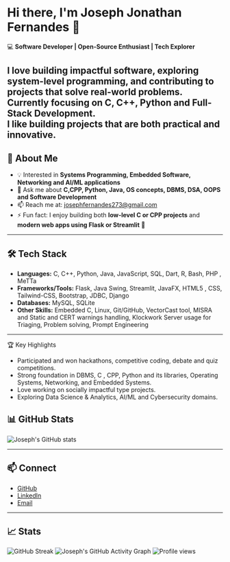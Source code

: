 # Hi there, I'm Joseph Jonathan Fernandes 👋  

💻 **Software Developer | Open-Source Enthusiast | Tech Explorer**  

I love building impactful software, exploring system-level programming, and contributing to projects that solve real-world problems. Currently focusing on **C, C++, Python and Full-Stack Development**.   
I like building projects that are both **practical and innovative**. 
---

## 🚀 About Me
- 💡 Interested in **Systems Programming, Embedded Software, Networking and AI/ML applications**
- 💬 Ask me about **C,CPP, Python, Java, OS concepts, DBMS, DSA, OOPS and Software Development**
- 📫 Reach me at: josephfernandes273@gmail.com 
- ⚡ Fun fact: I enjoy building both **low-level C or CPP projects** and **modern web apps using Flask or Streamlit** 🎯  

---

## 🛠️ Tech Stack
- **Languages:** C, C++, Python, Java, JavaScript, SQL, Dart, R, Bash, PHP , MeTTa
- **Frameworks/Tools:** Flask, Java Swing, Streamlit, JavaFX, HTML5 , CSS, Tailwind-CSS, Bootstrap, JDBC, Django
- **Databases:** MySQL, SQLite
- **Other Skills:** Embedded C, Linux, Git/GitHub, VectorCast tool, MISRA and Static and CERT warnings handling, Klockwork Server usage for Triaging, Problem solving, Prompt Engineering

---
🏆 Key Highlights

- Participated and won hackathons, competitive coding, debate and quiz competitions.
- Strong foundation in   DBMS, C , CPP, Python and its libraries, Operating Systems, Networking, and Embedded Systems.
- Love working on socially impactful type projects.
- Exploring Data Science & Analytics, AI/ML and Cybersecurity domains.

## 📊 GitHub Stats
![Joseph's GitHub stats](https://github-readme-stats.vercel.app/api?username=JosephJonathanFernandes&show_icons=true&theme=default)  

---

## 📫 Connect
- [GitHub](https://github.com/JosephJonathanFernandes)
- [LinkedIn](https://www.linkedin.com/in/josephjonathanfernandes/)
- [Email](mailto:josephfernandes273@gmail.com)

---

## 📈 Stats

![GitHub Streak](https://streak-stats.demolab.com?user=JosephJonathanFernandes&theme=default)
![Joseph's GitHub Activity Graph](https://github-readme-activity-graph.vercel.app/graph?username=JosephJonathanFernandes&theme=light)
![Profile views](https://komarev.com/ghpvc/?username=JosephJonathanFernandes)




